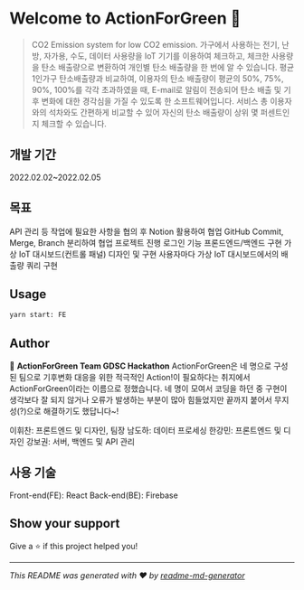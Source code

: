 # Welcome to ActionForGreen 👋

> CO2 Emission system for low CO2 emission.
> 가구에서 사용하는 전기, 난방, 자가용, 수도, 데이터 사용량을 IoT 기기를 이용하여 체크하고, 체크한 사용량을 탄소 배출량으로 변환하여 개인별 탄소 배출량을 한 번에 알 수 있습니다.
> 평균 1인가구 탄소배출량과 비교하여, 이용자의 탄소 배출량이 평균의 50%, 75%, 90%, 100%를 각각 초과하였을 때, E-mail로 알림이 전송되어 탄소 배출 및 기후 변화에 대한 경각심을 가질 수 있도록 한 소프트웨어입니다.
> 서비스 총 이용자와의 석차와도 간편하게 비교할 수 있어 자신의 탄소 배출량이 상위 몇 퍼센트인지 체크할 수 있습니다.
> 


## 개발 기간
2022.02.02~2022.02.05

## 목표
API 관리 등 작업에 필요한 사항을 협의 후 Notion 활용하여 협업
GitHub Commit, Merge, Branch 분리하여 협업 프로젝트 진행
로그인 기능 프론드엔드/백엔드 구현
가상 IoT 대시보드(컨트롤 패널) 디자인 및 구현
사용자마다 가상 IoT 대시보드에서의 배출량 쿼리 구현

## Usage

```sh
yarn start: FE
```

## Author

👤 **ActionForGreen Team GDSC Hackathon**
ActionForGreen은 네 명으로 구성된 팀으로 기후변화 대응을 위한 적극적인 Action!이 필요하다는 취지에서 ActionForGreen이라는 이름으로 정했습니다. 네 명이 모여서 코딩을 하던 중 구현이 생각보다 잘 되지 않거나 오류가 발생하는 부분이 많아 힘들었지만 끝까지 붙어서 무지성(?)으로 해결하기도 했답니다~!

이휘찬: 프론트엔드 및 디자인, 팀장
남도하: 데이터 프로세싱
한강민: 프론트엔드 및 디자인
강보권: 서버, 백엔드 및 API 관리

## 사용 기술
Front-end(FE): React
Back-end(BE): Firebase
## Show your support

Give a ⭐️ if this project helped you!


***
_This README was generated with ❤️ by [readme-md-generator](https://github.com/kefranabg/readme-md-generator)_





